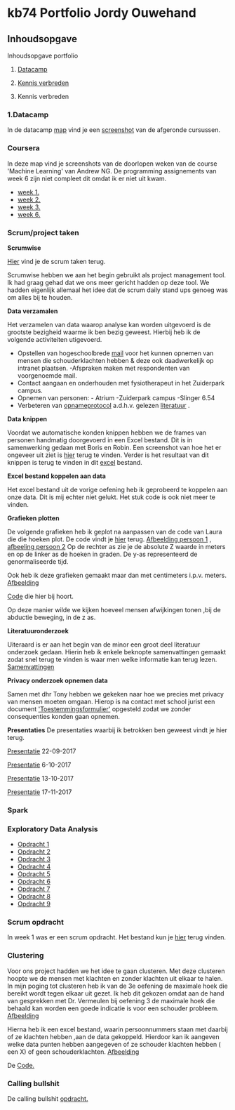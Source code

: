 # kb74 Portfolio Jordy Ouwehand

## Inhoudsopgave

Inhoudsopgave portfolio
1. [Datacamp](#Datacamp)
1. [Kennis verbreden](#Kennis_verbreden)


1. Kennis verbreden <a name="Kennis_verbreden"></a>

### 1.Datacamp <a name="Datacamp"></a>
In de datacamp [map](https://github.com/jordyo/portfolio/tree/master/Datacamp) vind je een [screenshot](https://raw.githubusercontent.com/jordyo/portfolio/master/Datacamp/Datacamp.PNG) van de afgeronde cursussen.

### Coursera <a name="Coursera"></a>

In deze map vind je screenshots van de doorlopen weken van de course 'Machine Learning' van Andrew NG.
De programming assignements van week 6 zijn niet compleet dit omdat ik er niet uit kwam.

- [week 1.](https://raw.githubusercontent.com/jordyo/portfolio/master/Coursera/Week1.PNG)
- [week 2.](https://raw.githubusercontent.com/jordyo/portfolio/master/Coursera/week2.PNG)
- [week 3.](https://raw.githubusercontent.com/jordyo/portfolio/master/Coursera/week%203.PNG)
- [week 6.](https://raw.githubusercontent.com/jordyo/portfolio/master/Coursera/week6.PNG)

### Scrum/project taken

**Scrumwise**

[Hier](https://github.com/jordyo/portfolio/blob/master/Scrum%20project%20taken/Scrum.md) vind je de scrum taken terug.

Scrumwise hebben we aan het begin gebruikt als project management tool. Ik had graag gehad dat we ons meer gericht hadden op deze tool.
We hadden eigenlijk allemaal het idee dat de scrum daily stand ups genoeg was om alles bij te houden.


**Data verzamalen** 

Het verzamelen van data waarop analyse kan worden uitgevoerd is de grootste bezigheid waarme ik ben bezig geweest.
Hierbij heb ik de volgende activiteiten utigevoerd.
- Opstellen van hogeschoolbrede [mail](https://github.com/jordyo/portfolio/blob/master/Scrum%20project%20taken/Mail%20voorbeeld%20schouderproblemen.pdf) voor het kunnen opnemen van mensen die schouderklachten hebben & deze ook daadwerkelijk op intranet plaatsen.
-Afspraken maken met respondenten van voorgenoemde mail.
- Contact aangaan en onderhouden met fysiotherapeut in het Zuiderpark campus.
- Opnemen van personen:
          - Atrium
           -Zuiderpark campus
           -Slinger 6.54
- Verbeteren van [opnameprotocol](https://github.com/jordyo/portfolio/blob/master/Scrum%20project%20taken/Protocol%20voor%20project%20Pepper.docx.pdf) a.d.h.v. gelezen [literatuur](https://github.com/jordyo/portfolio/blob/master/Scrum%20project%20taken/Evaluation%20of%20Kinect%20Skeletal%20Tracking%20in%20a%20Virtual%20%250D%250AReality%20Rehabilitation%20System%20for%20Upper%20Limb%20%250D%250AHemiparesis.pdf) .

**Data knippen**

Voordat we automatische konden knippen hebben we de frames van personen handmatig doorgevoerd in een Excel bestand. Dit is in samenwerking gedaan met Boris en Robin. Een screenshot van hoe het er ongeveer uit ziet is [hier](https://raw.githubusercontent.com/jordyo/portfolio/master/Scrum%20project%20taken/Handmatig%20knippen.PNG) terug te vinden.
Verder is het resultaat van dit knippen is terug te vinden in dit [excel](https://github.com/jordyo/portfolio/blob/master/Scrum%20project%20taken/ValidData.xlsx) bestand.

**Excel bestand koppelen aan data**

Het excel bestand uit de vorige oefening heb ik geprobeerd te koppelen aan onze data. Dit is mij echter niet gelukt. Het stuk code is ook niet meer te vinden.

**Grafieken plotten**

De volgende grafieken heb ik geplot na aanpassen van de code van Laura die die hoeken plot. De code vindt je [hier](https://github.com/jordyo/portfolio/blob/master/Scrum%20project%20taken/Code%20bij%20z%20as) terug.
[Afbeelding persoon 1](https://raw.githubusercontent.com/jordyo/portfolio/master/Scrum%20project%20taken/hoeken%2Bbeweging%20naar%20vorenHoekenZ1_ex1%20SchouderRotatie.png) , [afbeeling persoon 2](https://raw.githubusercontent.com/jordyo/portfolio/master/Scrum%20project%20taken/hoeken%2Bbeweging%20naar%20vorenHoekenZ2_ex1%20SchouderRotatie.png)
Op de rechter as zie je de absolute Z waarde in meters en op de linker as de hoeken in graden. De y-as representeerd de genormaliseerde tijd.

Ook heb ik deze grafieken gemaakt maar dan met centimeters i.p.v. meters. 
[Afbeelding](https://raw.githubusercontent.com/jordyo/portfolio/master/Scrum%20project%20taken/Z%20as%20centimeter.PNG) 

[Code](https://github.com/jordyo/portfolio/blob/master/Scrum%20project%20taken/Code%20bij%20z%20as) die hier bij hoort.

Op deze manier wilde we kijken hoeveel mensen afwijkingen tonen ,bij de abductie beweging, in de z as.

**Literatuuronderzoek**

Uiteraard is er aan het begin van de minor een groot deel literatuur onderzoek gedaan. Hierin heb ik enkele beknopte samenvattingen gemaakt zodat snel terug te vinden is waar men welke informatie kan terug lezen. [Samenvattingen](https://github.com/jordyo/portfolio/blob/master/Scrum%20project%20taken/samenvattingen.pdf)

**Privacy onderzoek opnemen data**

Samen met dhr Tony hebben we gekeken naar hoe we precies met privacy van mensen moeten omgaan. Hierop is na contact met school jurist een document ['Toestemmingsformulier'](https://github.com/jordyo/portfolio/blob/master/Scrum%20project%20taken/Toestemmingsformulier.pdf)  opgesteld zodat we zonder consequenties konden gaan opnemen. 

**Presentaties**
De presentaties waarbij ik betrokken ben geweest vindt je hier terug.

[Presentatie](https://github.com/jordyo/portfolio/blob/master/Presentaties/Extern%20P2%2022%20sept%20.pdf)        22-09-2017

[Presentatie](https://github.com/jordyo/portfolio/blob/master/Presentaties/Externe%20presentatie%206%20Okt.pdf)         6-10-2017

[Presentatie](https://github.com/jordyo/portfolio/blob/master/Presentaties/Interne%20presentatie%2013%20Okt.pdf)        13-10-2017       

[Presentatie](https://github.com/jordyo/portfolio/blob/master/Presentaties/Intern%20P5%2017%20nov.pdf)        17-11-2017

### Spark


### Exploratory Data Analysis

- [Opdracht 1](https://github.com/jordyo/portfolio/blob/master/Exploratory%20Data%20Analysis/1%2BChecking%2BData%2BEdges.ipynb)
- [Opdracht 2](https://github.com/jordyo/portfolio/blob/master/Exploratory%20Data%20Analysis/2%2BIdentifying%2Bvariables.ipynb)
- [Opdracht 3](https://github.com/jordyo/portfolio/blob/master/Exploratory%20Data%20Analysis/3%2BUnivariate%2BAnalysis.ipynb)
- [Opdracht 4](https://github.com/jordyo/portfolio/blob/master/Exploratory%20Data%20Analysis/4%2BBivariate%2BAnalysis.ipynb)
- [Opdracht 5](https://github.com/jordyo/portfolio/blob/master/Exploratory%20Data%20Analysis/5%2BMissing%2BValues.ipynb)
- [Opdracht 6](https://github.com/jordyo/portfolio/blob/master/Exploratory%20Data%20Analysis/6%2BOutliers.ipynb)
- [Opdracht 7](https://github.com/jordyo/portfolio/blob/master/Exploratory%20Data%20Analysis/7%2BData%2BTransformation.ipynb)
- [Opdracht 8](https://github.com/jordyo/portfolio/blob/master/Exploratory%20Data%20Analysis/8%2BCreating%2BVariables.ipynb)
- [Opdracht 9](https://github.com/jordyo/portfolio/blob/master/Exploratory%20Data%20Analysis/9%2BEvaluate.ipynb)

### Scrum opdracht 

In week 1 was er een scrum opdracht. Het bestand kun je [hier](https://github.com/jordyo/portfolio/blob/master/Overige/Portfolio%20kb74.pdf) terug vinden.

### Clustering

Voor ons project hadden we het idee te gaan clusteren. Met deze clusteren hoopte we de mensen met klachten en zonder klachten uit elkaar te halen. In mijn poging tot clusteren heb ik van de 3e oefening de maximale hoek die bereikt wordt tegen elkaar uit gezet. Ik heb dit gekozen omdat aan de hand van gesprekken met Dr. Vermeulen bij oefening 3 de maximale hoek die behaald kan worden een goede indicatie is voor een schouder probleem. [Afbeelding](https://github.com/jordyo/portfolio/blob/master/Scrum%20project%20taken/Clustering%20poging%201.png)

Hierna heb ik een excel bestand, waarin persoonnummers staan met daarbij of ze klachten hebben ,aan de data gekoppeld. Hierdoor kan ik aangeven welke data punten hebben aangegeven of ze schouder klachten hebben ( een X) of geen schouderklachten. [Afbeelding](https://raw.githubusercontent.com/jordyo/portfolio/master/Scrum%20project%20taken/ClusterJordy.png)

De [Code.](https://github.com/jordyo/portfolio/blob/master/Scrum%20project%20taken/cluster%2Bmax%2Bhoek%2Bexc%2B3.ipynb)


### Calling bullshit

De calling bullshit [opdracht.](https://github.com/jordyo/portfolio/blob/master/Overige/bullshit.pdf)


